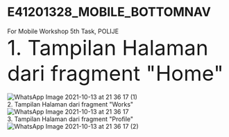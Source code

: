 # E41201328_MOBILE_BOTTOMNAV
 For Mobile Workshop 5th Task, POLIJE
 <br>
 <font size = 24px> 1. Tampilan Halaman dari fragment "Home" </font>
 <br>
  <br>
![WhatsApp Image 2021-10-13 at 21 36 17 (1)](https://user-images.githubusercontent.com/80373053/137155448-19ca9d0c-274c-4cbd-b45b-04998d669e01.jpeg)
 <br>
 2. Tampilan Halaman dari fragment "Works"
 <br>
![WhatsApp Image 2021-10-13 at 21 36 17](https://user-images.githubusercontent.com/80373053/137155459-410ee044-24b6-42a6-b2e4-73e717366d8a.jpeg)
 <br>
 3. Tampilan Halaman dari fragment "Profile"
 <br>
![WhatsApp Image 2021-10-13 at 21 36 17 (2)](https://user-images.githubusercontent.com/80373053/137155462-b3f7d53e-6e02-4572-ac1c-dbf580d23960.jpeg)
